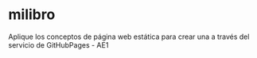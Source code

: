 # milibro
Aplique los conceptos de página web estática para crear una a través del servicio de GitHubPages - AE1
